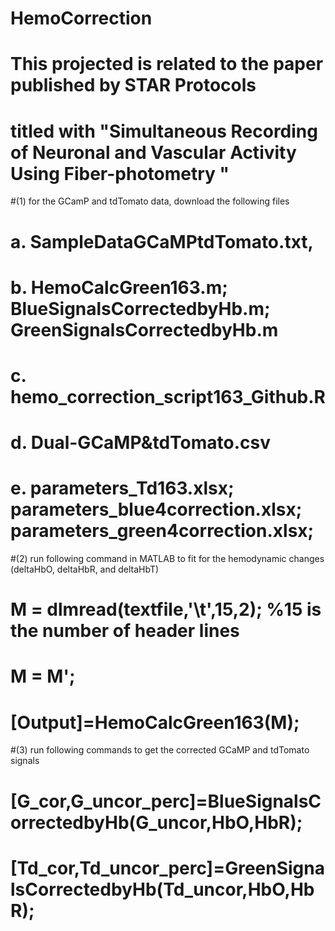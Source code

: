 # HemoCorrection
# This projected is related to the paper published by STAR Protocols
# titled with "Simultaneous Recording of Neuronal and Vascular Activity Using Fiber-photometry "

#(1) for the GCamP and tdTomato data, download the following files
#   a. SampleDataGCaMPtdTomato.txt, 
#   b. HemoCalcGreen163.m; BlueSignalsCorrectedbyHb.m; GreenSignalsCorrectedbyHb.m
#   c. hemo_correction_script163_Github.R 
#   d. Dual-GCaMP&tdTomato.csv
#   e. parameters_Td163.xlsx; parameters_blue4correction.xlsx; parameters_green4correction.xlsx;
#(2) run following command in MATLAB to fit for the hemodynamic changes (deltaHbO, deltaHbR, and deltaHbT) 
#       M = dlmread(textfile,'\t',15,2); %15 is the number of header lines
#       M = M';
#       [Output]=HemoCalcGreen163(M);
#(3)  run following commands to get the corrected GCaMP and tdTomato signals    
#       [G_cor,G_uncor_perc]=BlueSignalsCorrectedbyHb(G_uncor,HbO,HbR);
#       [Td_cor,Td_uncor_perc]=GreenSignalsCorrectedbyHb(Td_uncor,HbO,HbR);



   
